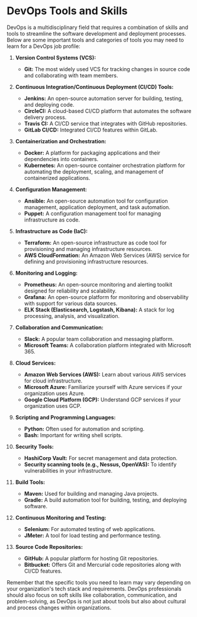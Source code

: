 # DevOps Tools and Skills

DevOps is a multidisciplinary field that requires a combination of skills and tools to streamline the software development and deployment processes. Below are some important tools and categories of tools you may need to learn for a DevOps job profile:

1. **Version Control Systems (VCS):**
   - **Git:** The most widely used VCS for tracking changes in source code and collaborating with team members.

2. **Continuous Integration/Continuous Deployment (CI/CD) Tools:**
   - **Jenkins:** An open-source automation server for building, testing, and deploying code.
   - **CircleCI:** A cloud-based CI/CD platform that automates the software delivery process.
   - **Travis CI:** A CI/CD service that integrates with GitHub repositories.
   - **GitLab CI/CD:** Integrated CI/CD features within GitLab.

3. **Containerization and Orchestration:**
   - **Docker:** A platform for packaging applications and their dependencies into containers.
   - **Kubernetes:** An open-source container orchestration platform for automating the deployment, scaling, and management of containerized applications.

4. **Configuration Management:**
   - **Ansible:** An open-source automation tool for configuration management, application deployment, and task automation.
   - **Puppet:** A configuration management tool for managing infrastructure as code.

5. **Infrastructure as Code (IaC):**
   - **Terraform:** An open-source infrastructure as code tool for provisioning and managing infrastructure resources.
   - **AWS CloudFormation:** An Amazon Web Services (AWS) service for defining and provisioning infrastructure resources.

6. **Monitoring and Logging:**
   - **Prometheus:** An open-source monitoring and alerting toolkit designed for reliability and scalability.
   - **Grafana:** An open-source platform for monitoring and observability with support for various data sources.
   - **ELK Stack (Elasticsearch, Logstash, Kibana):** A stack for log processing, analysis, and visualization.

7. **Collaboration and Communication:**
   - **Slack:** A popular team collaboration and messaging platform.
   - **Microsoft Teams:** A collaboration platform integrated with Microsoft 365.

8. **Cloud Services:**
   - **Amazon Web Services (AWS):** Learn about various AWS services for cloud infrastructure.
   - **Microsoft Azure:** Familiarize yourself with Azure services if your organization uses Azure.
   - **Google Cloud Platform (GCP):** Understand GCP services if your organization uses GCP.

9. **Scripting and Programming Languages:**
   - **Python:** Often used for automation and scripting.
   - **Bash:** Important for writing shell scripts.

10. **Security Tools:**
    - **HashiCorp Vault:** For secret management and data protection.
    - **Security scanning tools (e.g., Nessus, OpenVAS):** To identify vulnerabilities in your infrastructure.

11. **Build Tools:**
    - **Maven:** Used for building and managing Java projects.
    - **Gradle:** A build automation tool for building, testing, and deploying software.

12. **Continuous Monitoring and Testing:**
    - **Selenium:** For automated testing of web applications.
    - **JMeter:** A tool for load testing and performance testing.

13. **Source Code Repositories:**
    - **GitHub:** A popular platform for hosting Git repositories.
    - **Bitbucket:** Offers Git and Mercurial code repositories along with CI/CD features.

Remember that the specific tools you need to learn may vary depending on your organization's tech stack and requirements. DevOps professionals should also focus on soft skills like collaboration, communication, and problem-solving, as DevOps is not just about tools but also about cultural and process changes within organizations.

